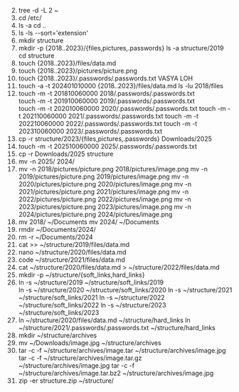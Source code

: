 2. tree -d -L 2 ~
3. cd /etc/
4. ls -a
    cd ..
5. ls -ls --sort='extension'
6. mkdir structure
7. mkdir -p {2018..2023}/{files,pictures,.passwords}
    ls -a structure/2019
    cd structure
8. touch {2018..2023}/files/data.md 
9. touch {2018..2023}/pictures/picture.png
10. touch {2018..2023}/.passwords/.passwords.txt
VASYA LOH
11. touch -a -t 202401010000 {2018..2023}/files/data.md
    ls -lu 2018/files
12. touch -m -t 201810060000 2018/.passwords/.passwords.txt     
    touch -m -t 201910060000 2019/.passwords/.passwords.txt     
    touch -m -t 202010060000 2020/.passwords/.passwords.txt
    touch -m -t 202110060000 2021/.passwords/.passwords.txt
    touch -m -t 202210060000 2022/.passwords/.passwords.txt
    touch -m -t 202310060000 2023/.passwords/.passwords.txt
13. cp -r structure/2023/{files,pictures,.passwords} Downloads/2025
14. touch -m -t 202510060000 2025/.passwords/.passwords.txt 
15. cp -r Downloads/2025 structure 
16. mv -n 2025/ 2024/ 
17. mv -n 2018/pictures/picture.png 2018/pictures/image.png 
    mv -n 2019/pictures/picture.png 2019/pictures/image.png 
    mv -n 2020/pictures/picture.png 2020/pictures/image.png 
    mv -n 2021/pictures/picture.png 2021/pictures/image.png 
    mv -n 2022/pictures/picture.png 2022/pictures/image.png 
    mv -n 2023/pictures/picture.png 2023/pictures/image.png 
    mv -n 2024/pictures/picture.png 2024/pictures/image.png 
18. mv 2018/ ~/Documents
    mv 2024/ ~/Documents
19. rmdir ~/Documents/2024/ 
20. rm -r ~/Documents/2024     
21. cat >> ~/structure/2019/files/data.md 
22. nano ~/structure/2020/files/data.md
23. code ~/structure/2021/files/data.md
24. cat ~/structure/2020/files/data.md > ~/structure/2022/files/data.md  
25. mkdir -p ~/structure/{soft_links,hard_links}
26. ln -s ~/structure/2019 ~/structure/soft_links/2019     
    ln -s ~/structure/2020 ~/structure/soft_links/2020
    ln -s ~/structure/2021 ~/structure/soft_links/2021
    ln -s ~/structure/2022 ~/structure/soft_links/2022
    ln -s ~/structure/2023 ~/structure/soft_links/2023
27. ln ~/structure/2020/files/data.md ~/structure/hard_links 
    ln ~/structure/2021/.passwords/.passwords.txt ~/structure/hard_links 
28. mkdir ~/structure/archives
30. mv ~/Downloads/image.jpg ~/structure/archives 
31. tar -c -f ~/structure/archives/image.tar ~/structure/archives/image.jpg
    tar -c -f ~/structure/archives/image.tar.gz ~/structure/archives/image.jpg 
    tar -c -f ~/structure/archives/image.tar.bz2 ~/structure/archives/image.jpg
32. zip -er structure.zip ~/structure/      
